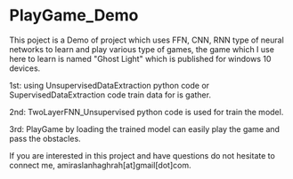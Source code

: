 # PlayGame_Demo

This poject is a Demo of project which uses FFN, CNN, RNN type of neural networks to learn and play various type of games, the game which I use here to learn is named "Ghost Light" which is published for windows 10 devices.

1st: using UnsupervisedDataExtraction python code or SupervisedDataExtraction code train data for is gather.

2nd: TwoLayerFNN_Unsupervised python code is used for train the model.

3rd: PlayGame by loading the trained model can easily play the game and pass the obstacles.


If you are interested in this project and have questions do not hesitate to connect me, amiraslanhaghrah[at]gmail[dot]com.
